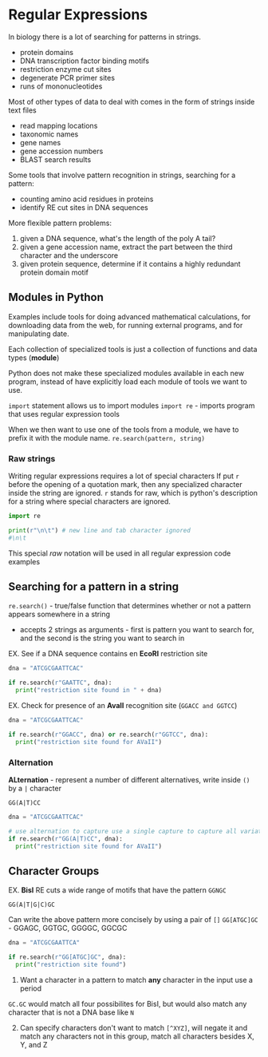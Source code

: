 # Regular Expressions

In biology there is a lot of searching for patterns in strings.

- protein domains
- DNA transcription factor binding motifs
- restriction enzyme cut sites
- degenerate PCR primer sites
- runs of mononucleotides

Most of other types of data to deal with comes in the form of strings inside text files

- read mapping locations
- taxonomic names
- gene names
- gene accession numbers
- BLAST search results

Some tools that involve pattern recognition in strings, searching for a pattern:

- counting amino acid residues in proteins
- identify RE cut sites in DNA sequences

More flexible pattern problems:

1. given a DNA sequence, what's the length of the poly A tail?
2. given a gene accession name, extract the part between the third character and the underscore
3. given protein sequence, determine if it contains a highly redundant protein domain motif

## Modules in Python

Examples include tools for doing advanced mathematical calculations, for downloading data from the web, for running external programs, and for manipulating date.

Each collection of specialized tools is just a collection of functions and data types (**module**)

Python does not make these specialized modules available in each new program, instead of have explicitly load each module of tools we want to use.

`import` statement allows us to import modules
`import re` - imports program that uses regular expression tools

When we then want to use one of the tools from a module, we have to prefix it with the module name. `re.search(pattern, string)`

### Raw strings

Writing regular expressions requires a lot of special characters
If put `r` before the opening of a quotation mark, then any specialized character inside the string are ignored. `r` stands for raw, which is python's description for a string where special characters are ignored.

```python
import re

print(r"\n\t") # new line and tab character ignored
#\n\t
```

This special _raw_ notation will be used in all regular expression code examples

## Searching for a pattern in a string

`re.search()` - true/false function that determines whether or not a pattern appears somewhere in a string

- accepts 2 strings as arguments - first is pattern you want to search for, and the second is the string you want to search in

EX. See if a DNA sequence contains en **EcoRI** restriction site

```python
dna = "ATCGCGAATTCAC"

if re.search(r"GAATTC", dna):
  print("restriction site found in " + dna)
```

EX. Check for presence of an **AvaII** recognition site (`GGACC and GGTCC`)

```python
dna = "ATCGCGAATTCAC"

if re.search(r"GGACC", dna) or re.search(r"GGTCC", dna):
  print("restriction site found for AVaII")
```

### Alternation

**ALternation** - represent a number of different alternatives, write inside `()` by a `|` character

`GG(A|T)CC`

```python
dna = "ATCGCGAATTCAC"

# use alternation to capture use a single capture to capture all variations searching for
if re.search(r"GG(A|T)CC", dna):
  print("restriction site found for AVaII")
```

## Character Groups

EX. **BisI** RE cuts a wide range of motifs that have the pattern `GGNGC`

`GG(A|T|G|C)GC`

Can write the above pattern more concisely by using a pair of `[]`
`GG[ATGC]GC` - GGAGC, GGTGC, GGGGC, GGCGC

```python
dna = "ATCGCGAATTCA"

if re.search(r"GG[ATGC]GC", dna):
  print("restriction site found")
```

1. Want a character in a pattern to match **any** character in the input use a period

`GC.GC` would match all four possibilites for BisI, but would also match any character that is not a DNA base like `N`

2. Can specify characters don't want to match `[^XYZ]`, will negate it and match any characters not in this group, match all characters besides X, Y, and Z
